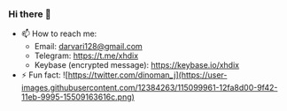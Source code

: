 ### Hi there 👋
- 📫 How to reach me: 
  - Email: darvari128@gmail.com 
  - Telegram: https://t.me/xhdix 
  - Keybase (encrypted message): https://keybase.io/xhdix
- ⚡ Fun fact:
![https://twitter.com/dinoman_j](https://user-images.githubusercontent.com/12384263/115099961-12fa8d00-9f42-11eb-9995-15509163616c.png)

<!--
**xhdix/xhdix** is a ✨ _special_ ✨ repository because its `README.md` (this file) appears on your GitHub profile.

Here are some ideas to get you started:

- 🔭 I’m currently working on ...
- 🌱 I’m currently learning ...
- 👯 I’m looking to collaborate on ...
- 🤔 I’m looking for help with ...
- 💬 Ask me about ...
- 📫 How to reach me: ...
- 😄 Pronouns: ...
- ⚡ Fun fact: ...
-->
